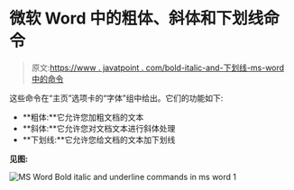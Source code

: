# 微软 Word 中的粗体、斜体和下划线命令

> 原文:[https://www . javatpoint . com/bold-italic-and-下划线-ms-word 中的命令](https://www.javatpoint.com/bold-italic-and-underline-command-in-ms-word)

这些命令在“主页”选项卡的“字体”组中给出。它们的功能如下:

*   **粗体:**它允许您加粗文档的文本
*   **斜体:**它允许您对文档文本进行斜体处理
*   **下划线:**它允许您给文档的文本加下划线

**见图:**

![MS Word Bold italic and underline commands in ms word 1](../Images/741e6de5e4281856c9a3ea2ab94814ba.png)